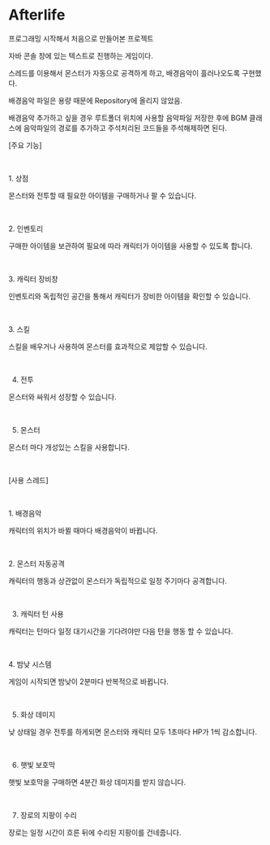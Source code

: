 # Afterlife

프로그래밍 시작해서 처음으로 만들어본 프로젝트

자바 콘솔 창에 있는 텍스트로 진행하는 게임이다.

스레드를 이용해서 몬스터가 자동으로 공격하게 하고, 배경음악이 흘러나오도록 구현했다.

배경음악 파일은 용량 때문에 Repository에 올리지 않았음.

배경음악 추가하고 싶을 경우 루트폴더 위치에 사용할 음악파일 저장한 후에 BGM 클래스에 음악파일의 경로를 추가하고 주석처리된 코드들을 주석해제하면 된다.

[주요 기능]

​

​1. 상점

몬스터와 전투할 때 필요한 아이템을 구매하거나 팔 수 있습니다.

​

​​2. 인벤토리

구매한 아이템을 보관하여 필요에 따라 캐릭터가 아이템을 사용할 수 있도록 합니다.

​

​​3. 캐릭터 장비창

인벤토리와 독립적인 공간을 통해서 캐릭터가 장비한 아이템을 확인할 수 있습니다.

​

​3. 스킬

스킬을 배우거나 사용하여 몬스터를 효과적으로 제압할 수 있습니다.

​

4. 전투

몬스터와 싸워서 성장할 수 있습니다.

​

5. 몬스터

몬스터 마다 개성있는 스킬을 사용합니다.

​

[사용 스레드]

​

​​1. 배경음악

캐릭터의 위치가 바뀔 때마다 배경음악이 바뀝니다.

​

​​2. 몬스터 자동공격

캐릭터의 행동과 상관없이 몬스터가 독립적으로 일정 주기마다 공격합니다.

​

3. 캐릭터 턴 사용

캐릭터는 턴마다 일정 대기시간을 기다려야만 다음 턴을 행동 할 수 있습니다.

​

​4. 밤낮 시스템

게임이 시작되면 밤낮이 2분마다 반복적으로 바뀝니다.

​

5. 화상 데미지

낮 상태일 경우 전투를 하게되면 몬스터와 캐릭터 모두 1초마다 HP가 1씩 감소합니다.

​

6. 햇빛 보호막

햇빛 보호막을 구매하면 4분간 화상 데미지를 받지 않습니다.

​

7. 장로의 지팡이 수리

장로는 일정 시간이 흐른 뒤에 수리된 지팡이를 건네줍니다.
